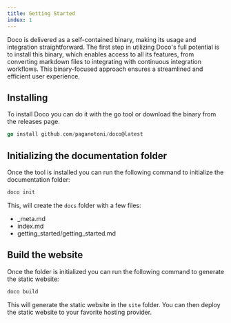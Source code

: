 ```yaml
---
title: Getting Started
index: 1
---
```

Doco is delivered as a self-contained binary, making its usage and integration straightforward. The first step in utilizing Doco's full potential is to install this binary, which enables access to all its features, from converting markdown files to integrating with continuous integration workflows. This binary-focused approach ensures a streamlined and efficient user experience.

## Installing
To install Doco you can do it with the go tool or download the binary from the releases page.

```go
go install github.com/paganotoni/doco@latest
```

## Initializing the documentation folder
Once the tool is installed you can run the following command to initialize the documentation folder:

```sh
doco init
```

This, will create the `docs` folder with a few files:

- _meta.md
- index.md
- getting_started/getting_started.md


## Build the website

Once the folder is initialized you can run the following command to generate the static website:

```sh
doco build
```

This will generate the static website in the `site` folder. You can then deploy the static website to your favorite hosting provider.
